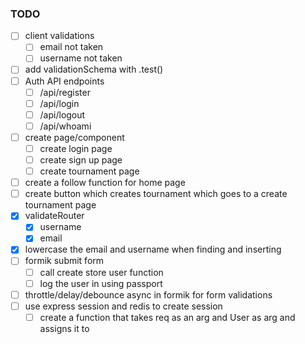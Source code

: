 ### TODO

- [ ] client validations
  - [ ] email not taken
  - [ ] username not taken
- [ ] add validationSchema with .test()
- [ ] Auth API endpoints
  - [ ] /api/register
  - [ ] /api/login
  - [ ] /api/logout
  - [ ] /api/whoami
- [ ] create page/component
  - [ ] create login page
  - [ ] create sign up page
  - [ ] create tournament page
- [ ] create a follow function for home page
- [ ] create button which creates tournament which goes to a create tournament page
- [x] validateRouter
  - [x] username
  - [x] email
- [x] lowercase the email and username when finding and inserting
- [ ] formik submit form
  - [ ] call create store user function
  - [ ] log the user in using passport
- [ ] throttle/delay/debounce async in formik for form validations
- [ ] use express session and redis to create session
  - [ ] create a function that takes req as an arg and User as arg and assigns it to

